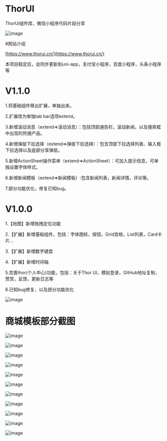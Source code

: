# ThorUI
ThorUI组件库，微信小程序代码片段分享

![image](https://thorui.cn/img/applets.jpg)

#网站介绍

[https://www.thorui.cn/](https://www.thorui.cn/)


本项目稳定后，会同步更新到uni-app，支付宝小程序，百度小程序，头条小程序等

# V1.1.0
1.将基础组件移出扩展，单独出来。

2.扩展改为单独tab bar选项extend。

3.新增滚动消息（extend=>滚动消息）：包括顶部通告栏，滚动新闻，以及搜索框中出现的热搜产品。

4.新增弹层下拉选择（extend=>弹层下拉选择）：包含顶部下拉选择列表、输入框下拉选择以及底部分享弹层。

5.新增ActionSheet操作菜单（extend=>ActionSheet）：可加入提示信息，可单独设置字体样式。

6.新增新闻模板（extend=>新闻模板）:包含新闻列表，新闻详情，评论等。

7.部分功能优化，修复已知bug。

# V1.0.0
1.【地图】新增拖拽定位功能

2.【扩展】新增基础组件，包括：字体图标，按钮，Grid宫格，List列表，Card卡片...

3.【扩展】新增数字键盘

4.【扩展】新增时间轴

5.完善thor(个人中心)功能，包括：关于Thor UI，模拟登录，GitHub地址复制，赞赏，反馈，更新日志等

6.已知bug修复，以及部分功能优化


![image](https://thorui.cn/img/reward_small.jpg)


#  商城模板部分截图


![image](https://thorui.cn/img/mall/1.jpg)

![image](https://thorui.cn/img/mall/2.jpg)

![image](https://thorui.cn/img/mall/3.jpg)

![image](https://thorui.cn/img/mall/4.jpg)

![image](https://thorui.cn/img/mall/5.jpg)

![image](https://thorui.cn/img/mall/6.jpg)

![image](https://thorui.cn/img/mall/7.jpg)

![image](https://thorui.cn/img/mall/8.jpg)

![image](https://thorui.cn/img/mall/9.jpg)

![image](https://thorui.cn/img/mall/10.jpg)



![image](https://thorui.cn/img/reward_small.jpg)
